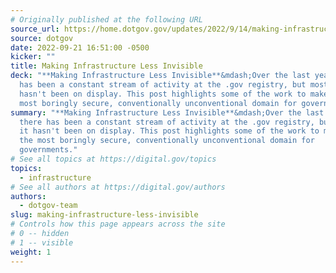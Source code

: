 ```yaml
---
# Originally published at the following URL
source_url: https://home.dotgov.gov/updates/2022/9/14/making-infrastructure-less-invisible
source: dotgov
date: 2022-09-21 16:51:00 -0500
kicker: ""
title: Making Infrastructure Less Invisible
deck: "**Making Infrastructure Less Invisible**&mdash;Over the last year, there
  has been a constant stream of activity at the .gov registry, but most of it
  hasn't been on display. This post highlights some of the work to make .gov the
  most boringly secure, conventionally unconventional domain for governments."
summary: "**Making Infrastructure Less Invisible**&mdash;Over the last year,
  there has been a constant stream of activity at the .gov registry, but most of
  it hasn't been on display. This post highlights some of the work to make .gov
  the most boringly secure, conventionally unconventional domain for
  governments."
# See all topics at https://digital.gov/topics
topics:
  - infrastructure
# See all authors at https://digital.gov/authors
authors:
  - dotgov-team
slug: making-infrastructure-less-invisible
# Controls how this page appears across the site
# 0 -- hidden
# 1 -- visible
weight: 1
---
```

